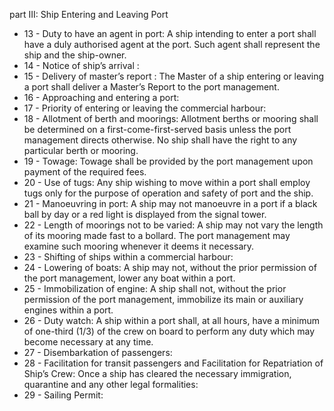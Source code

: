 part III: Ship Entering and Leaving Port

<ul>
			<li>13 - Duty to have an agent in port: A ship intending to enter a port shall have a duly authorised agent at the port. Such agent shall represent the ship and the ship-owner. <ul>
			</ul></li>			<li>14 - Notice of ship’s arrival : <ul>
			</ul></li>			<li>15 - Delivery of master’s report : The Master of a ship entering or leaving a port shall deliver a Master’s Report to the port management. <ul>
			</ul></li>			<li>16 - Approaching and entering a port: <ul>
			</ul></li>			<li>17 - Priority of entering or leaving the commercial harbour: <ul>
			</ul></li>			<li>18 - Allotment of berth and moorings: Allotment berths or mooring shall be determined on a first-come-first-served basis unless the port management directs otherwise. No ship shall have the right to any particular berth or mooring.<ul>
			</ul></li>			<li>19 - Towage: Towage shall be provided by the port management upon payment of the required fees. <ul>
			</ul></li>			<li>20 - Use of tugs: Any ship wishing to move within a port shall employ tugs only for the purpose of operation and safety of port and the ship. <ul>
			</ul></li>			<li>21 - Manoeuvring in port: A ship may not manoeuvre in a port if a black ball by day or a red light is displayed from the signal tower. <ul>
			</ul></li>			<li>22 - Length of moorings not to be varied: A ship may not vary the length of its mooring made fast to a bollard. The port management may examine such mooring whenever it deems it necessary. <ul>
			</ul></li>			<li>23 - Shifting of ships within a commercial harbour: <ul>
			</ul></li>			<li>24 - Lowering of boats: A ship may not, without the prior permission of the port management, lower any boat within a port. <ul>
			</ul></li>			<li>25 - Immobilization of engine: A ship shall not, without the prior permission of the port management, immobilize its main or auxiliary engines within a port. <ul>
			</ul></li>			<li>26 - Duty watch: A ship within a port shall, at all hours, have a minimum of one-third (1&#x2F;3) of the crew on board to perform any duty which may become necessary at any time.<ul>
			</ul></li>			<li>27 - Disembarkation of passengers: <ul>
			</ul></li>			<li>28 - Facilitation for transit passengers and Facilitation for Repatriation of Ship’s Crew: Once a ship has cleared the necessary immigration, quarantine and any other legal formalities: <ul>
			</ul></li>			<li>29 - Sailing Permit: <ul>
			</ul></li></ul>